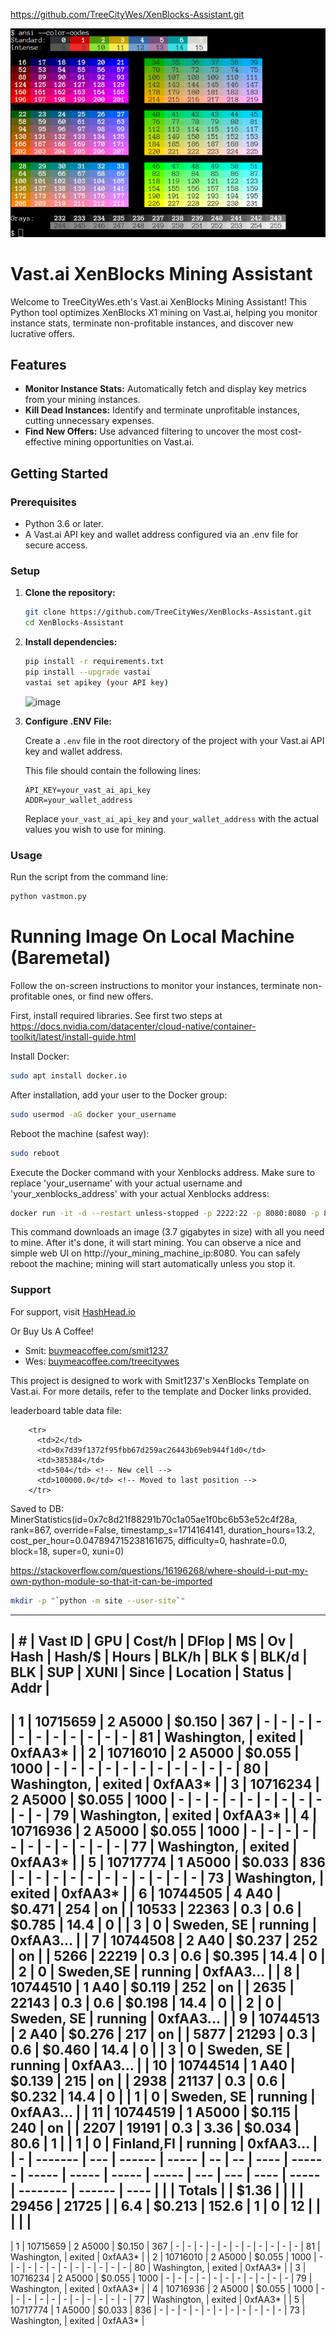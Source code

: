 
https://github.com/TreeCityWes/XenBlocks-Assistant.git


![img.png](img.png)

# Vast.ai XenBlocks Mining Assistant

Welcome to TreeCityWes.eth's Vast.ai XenBlocks Mining Assistant! This Python tool optimizes XenBlocks X1 mining on Vast.ai, helping you monitor instance stats, terminate non-profitable instances, and discover new lucrative offers.

## Features

- **Monitor Instance Stats:** Automatically fetch and display key metrics from your mining instances.
- **Kill Dead Instances:** Identify and terminate unprofitable instances, cutting unnecessary expenses.
- **Find New Offers:** Use advanced filtering to uncover the most cost-effective mining opportunities on Vast.ai.

## Getting Started

### Prerequisites

- Python 3.6 or later.
- A Vast.ai API key and wallet address configured via an .env file for secure access.

### Setup

1. **Clone the repository:**
   ```bash
   git clone https://github.com/TreeCityWes/XenBlocks-Assistant.git
   cd XenBlocks-Assistant
   ```

2. **Install dependencies:**
   ```bash
   pip install -r requirements.txt
   pip install --upgrade vastai
   vastai set apikey (your API key)
   ```

   ![image](https://github.com/TreeCityWes/XenBlocks-Assistant/assets/93751858/bdfb2499-0cd7-405a-a552-a0330c6690cc)

3. **Configure .ENV File:**

   Create a `.env` file in the root directory of the project with your Vast.ai API key and wallet address.

   This file should contain the following lines:
   ```
   API_KEY=your_vast_ai_api_key
   ADDR=your_wallet_address
   ```

   Replace `your_vast_ai_api_key` and `your_wallet_address` with the actual values you wish to use for mining.

### Usage

Run the script from the command line:
```bash
python vastmon.py
```

# Running Image On Local Machine (Baremetal)

Follow the on-screen instructions to monitor your instances, terminate non-profitable ones, or find new offers.

First, install required libraries. See first two steps at https://docs.nvidia.com/datacenter/cloud-native/container-toolkit/latest/install-guide.html

Install Docker:
```bash
sudo apt install docker.io
```

After installation, add your user to the Docker group:
```bash
sudo usermod -aG docker your_username
```

Reboot the machine (safest way):
```bash
sudo reboot
```

Execute the Docker command with your Xenblocks address. Make sure to replace 'your_username' with your actual username and 'your_xenblocks_address' with your actual Xenblocks address:
```bash
docker run -it -d --restart unless-stopped -p 2222:22 -p 8080:8080 -p 8000:8000 --gpus=all -e ADDR=your_xenblocks_address smit1237/xengpuminer:vast
```

This command downloads an image (3.7 gigabytes in size) with all you need to mine. After it's done, it will start mining. You can observe a nice and simple web UI on http://your_mining_machine_ip:8080. You can safely reboot the machine; mining will start automatically unless you stop it.


### Support

For support, visit [HashHead.io](https://hashhead.io)

Or Buy Us A Coffee! 
- Smit: [buymeacoffee.com/smit1237](https://buymeacoffee.com/smit1237)
- Wes: [buymeacoffee.com/treecitywes](https://buymeacoffee.com/treecitywes)

This project is designed to work with Smit1237's XenBlocks Template on Vast.ai. 
For more details, refer to the template and Docker links provided.



leaderboard table data file:

        <tr>
          <td>2</td>
          <td>0x7d39f1372f95fbb67d259ac26443b69eb944f1d0</td>
          <td>385384</td>
          <td>504</td> <!-- New cell -->
          <td>100000.0</td> <!-- Moved to last position -->
        </tr>

Saved to DB: MinerStatistics(id=0x7c8d21f88291b70c1a05ae1f0bc6b53e52c4f28a, 
rank=867, override=False, timestamp_s=1714164141, duration_hours=13.2, 
cost_per_hour=0.047894715238161675, difficulty=0, hashrate=0.0, block=18, super=0, xuni=0)



https://stackoverflow.com/questions/16196268/where-should-i-put-my-own-python-module-so-that-it-can-be-imported

```bash
mkdir -p "`python -m site --user-site`"
```


-----------------------------------------------------------------------------------------------------------------------------------------------------------------------
|  # |  Vast ID |     GPU | Cost/h | DFlop | MS | Ov |  Hash | Hash/$ | Hours | BLK/h |  BLK $ | BLK/d | BLK | SUP | XUNI | Since |    Location |  Status |      Addr |
-----------------------------------------------------------------------------------------------------------------------------------------------------------------------
|  1 | 10715659 | 2 A5000 | $0.150 |   367 |  - |  - |     - |      - |     - |     - |      - |     - |   - |   - |    - |    81 | Washington, |  exited |   0xfAA3* |
|  2 | 10716010 | 2 A5000 | $0.055 |  1000 |  - |  - |     - |      - |     - |     - |      - |     - |   - |   - |    - |    80 | Washington, |  exited |   0xfAA3* |
|  3 | 10716234 | 2 A5000 | $0.055 |  1000 |  - |  - |     - |      - |     - |     - |      - |     - |   - |   - |    - |    79 | Washington, |  exited |   0xfAA3* |
|  4 | 10716936 | 2 A5000 | $0.055 |  1000 |  - |  - |     - |      - |     - |     - |      - |     - |   - |   - |    - |    77 | Washington, |  exited |   0xfAA3* |
|  5 | 10717774 | 1 A5000 | $0.033 |   836 |  - |  - |     - |      - |     - |     - |      - |     - |   - |   - |    - |    73 | Washington, |  exited |   0xfAA3* |
|  6 | 10744505 |   4 A40 | $0.471 |   254 | on |    | 10533 |  22363 |   0.3 |   0.6 | $0.785 |  14.4 |   0 |     |    3 |     0 |  Sweden, SE | running | 0xfAA3... |
|  7 | 10744508 |   2 A40 | $0.237 |   252 | on |    |  5266 |  22219 |   0.3 |   0.6 | $0.395 |  14.4 |   0 |     |    2 |     0 |   Sweden,SE | running | 0xfAA3... |
|  8 | 10744510 |   1 A40 | $0.119 |   252 | on |    |  2635 |  22143 |   0.3 |   0.6 | $0.198 |  14.4 |   0 |     |    2 |     0 |  Sweden, SE | running | 0xfAA3... |
|  9 | 10744513 |   2 A40 | $0.276 |   217 | on |    |  5877 |  21293 |   0.3 |   0.6 | $0.460 |  14.4 |   0 |     |    3 |     0 |  Sweden, SE | running | 0xfAA3... |
| 10 | 10744514 |   1 A40 | $0.139 |   215 | on |    |  2938 |  21137 |   0.3 |   0.6 | $0.232 |  14.4 |   0 |     |    1 |     0 |  Sweden, SE | running | 0xfAA3... |
| 11 | 10744519 | 1 A5000 | $0.115 |   240 | on |    |  2207 |  19191 |   0.3 |  3.36 | $0.034 |  80.6 |   1 |     |    1 |     0 |  Finland,FI | running | 0xfAA3... |
|  - |  ------- |     --- | ------ | ----- | -- | -- |  ---- | ------ | ----- | ----- |  ----- | ----- | --- | --- | ---- | ----- |    -------- |  ------ |      ---- |
|    |   Totals |         |  $1.36 |       |    |    | 29456 |  21725 |       |   6.4 | $0.213 | 152.6 |   1 |   0 |   12 |       |             |         |           |
-----------------------------------------------------------------------------------------------------------------------------------------------------------------------


|  1 | 10715659 | 2 A5000 | $0.150 |   367 |  - |  - |     - |      - |     - |     - |      - |     - |   - |   - |    - |    81 | Washington, |  exited |   0xfAA3* |
|  2 | 10716010 | 2 A5000 | $0.055 |  1000 |  - |  - |     - |      - |     - |     - |      - |     - |   - |   - |    - |    80 | Washington, |  exited |   0xfAA3* |
|  3 | 10716234 | 2 A5000 | $0.055 |  1000 |  - |  - |     - |      - |     - |     - |      - |     - |   - |   - |    - |    79 | Washington, |  exited |   0xfAA3* |
|  4 | 10716936 | 2 A5000 | $0.055 |  1000 |  - |  - |     - |      - |     - |     - |      - |     - |   - |   - |    - |    77 | Washington, |  exited |   0xfAA3* |
|  5 | 10717774 | 1 A5000 | $0.033 |   836 |  - |  - |     - |      - |     - |     - |      - |     - |   - |   - |    - |    73 | Washington, |  exited |   0xfAA3* |
